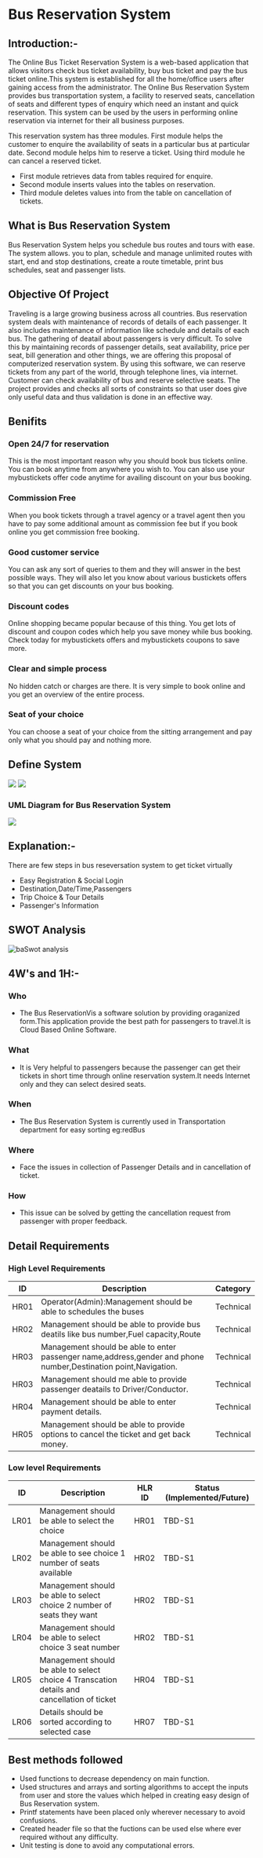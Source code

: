 # Bus Reservation System

## Introduction:-
The Online Bus Ticket Reservation System is a web-based application that allows visitors check bus ticket
availability, buy bus ticket and pay the bus ticket online.This system is
established for all the home/office users after gaining access from the administrator. The Online Bus Reservation System provides bus transportation system, a facility to reserved seats,
cancellation of seats and different types of enquiry which need an instant and quick reservation. This system can
be used by the users in performing online reservation via internet for their all business purposes.

   This reservation system has three modules. First module helps the customer to enquire the availability of seats in a particular bus at particular date. Second module helps him to reserve a ticket. Using third module he can cancel a reserved ticket.
* First module retrieves data from tables required for enquire.
* Second module inserts values into the tables on reservation.
* Third module deletes values into from the table on cancellation of tickets.
## What is Bus Reservation System
Bus Reservation System helps you schedule bus routes and tours with ease. The system allows. you to plan, schedule and manage unlimited routes with start, end and stop destinations, create a route timetable, print bus schedules, seat and passenger lists.
## Objective Of Project
Traveling is a large growing business across all countries. Bus reservation system deals with maintenance of records of details of each passenger. It also includes maintenance of information like schedule and details of each bus.
The gathering of deatail about passengers is very difficult. To solve this by maintaining records of passenger details, seat availability, price per seat, bill generation and other things, we are offering this proposal of computerized reservation system.
By using this software, we can reserve tickets from any part of the world, through telephone lines, via internet. Customer can check availability of bus and reserve selective seats. The project provides and checks all sorts of constraints so that user does give only useful data and thus validation is done in an effective way.
## Benifits
### Open 24/7 for reservation
This is the most important reason why you should book bus tickets online. You can book anytime from anywhere you wish to. You can also use your mybustickets offer code anytime for availing discount on your bus booking.
### Commission Free
When you book tickets through a travel agency or a travel agent then you have to pay some additional amount as commission fee but if you book online you get commission free booking.
### Good customer service
You can ask any sort of queries to them and they will answer in the best possible ways. They will also let you know about various bustickets offers so that you can get discounts on your bus booking.
### Discount codes
Online shopping became popular because of this thing. You get lots of discount and coupon codes which help you save money while bus booking. Check today for mybustickets offers and mybustickets coupons to save more.
### Clear and simple process
No hidden catch or charges are there. It is very simple to book online and you get an overview of the entire process.
### Seat of your choice
You can choose a seat of your choice from the sitting arrangement and pay only what you should pay and nothing more. 
## Define System
![](https://sites.google.com/site/onlineticketbookingmcabca/_/rsrc/1422361081802/dfd-diagram/ONLINE%20TICKET%20BOOKING%20system%20DFD%202.png)
![](https://sites.google.com/site/onlineticketbookingmcabca/_/rsrc/1422361087261/dfd-diagram/ONLINE%20TICKET%20BOOKING%20system%20DFD%20transport%20maintenance.jpg)
### UML Diagram for Bus Reservation System
![](https://4.bp.blogspot.com/-J1uz8u5uTMU/UHafeu-Np2I/AAAAAAAAAVY/ve2i7O5G5J4/s1600/OnlineMovieTicketBookingSystem-UseCaseDiagram.jpg)
## Explanation:-
There are few steps in bus reseversation system to get ticket virtually
*  Easy Registration & Social Login
*  Destination,Date/Time,Passengers
*  Trip Choice & Tour Details
*  Passenger's Information
## SWOT Analysis
![baSwot analysis](https://iide.co/wp-content/uploads/2021/12/SWOT-Analysis-of-redBus-SWOT-Infographics-of-redBus.png)
## 4W's and 1H:-
### Who
*  The Bus ReservationVis a software solution by providing oraganized form.This application provide the best path for passengers to travel.It is Cloud Based Online Software.
### What
*  It is Very helpful to passengers because the passenger can get their tickets in short time through online reservation system.It needs Internet only and they can select desired seats.
### When
*  The Bus Reservation System is currently used in Transportation department for easy sorting
     eg:redBus
### Where
*  Face the issues in collection of Passenger Details and in cancellation of ticket.
### How
*  This issue can be solved by getting the cancellation request from passenger with proper feedback.
## Detail Requirements

### High Level Requirements
| ID      |   Description   | Category|
|-------  |---------     |   --------|
|  HR01   |Operator(Admin):Management should be able to schedules the buses |     Technical   |  |         |
|   HR02      |Management should be able to provide bus deatils like bus number,Fuel capacity,Route|Technical
|HR03|   Management should be able to enter passenger name,address,gender and phone number,Destination point,Navigation.|Technical
|HR03|  Management should me able to provide passenger deatails to Driver/Conductor.|Technical|
|HR04|Management should be able to enter payment details.|Technical|
HR05|Management should be able to provide options to cancel the ticket and get back money.    |Technical|
  
### Low level Requirements

| ID | Description | HLR ID | Status (Implemented/Future) |
| ---- | -------------------------------------- | ---- | ----- |
| LR01 | Management should be able to select the choice | HR01 | TBD-S1 |
| LR02 | Management should be able to see choice 1 number of seats available | HR02 | TBD-S1 |
| LR03 | Management should be able to select choice 2 number of seats they want| HR02 | TBD-S1 |
| LR04 | Management should be able to select choice 3 seat number | HR02 | TBD-S1 |
| LR05 | Management should be able to select choice 4 Transcation details and cancellation of ticket| HR04 | TBD-S1 |
| LR06 | Details should be sorted according to selected case | HR07 | TBD-S1 |


## Best methods followed
 * Used functions to decrease dependency on main function.
 * Used structures and arrays and sorting algorithms to accept the inputs from user and store the values which helped in creating easy design of Bus Reservation system.
 * Printf statements have been placed only wherever necessary to avoid confusions.
 * Created header file so that the fuctions can be used else where ever required without any difficulty.
 * Unit testing is done to avoid any computational errors.


